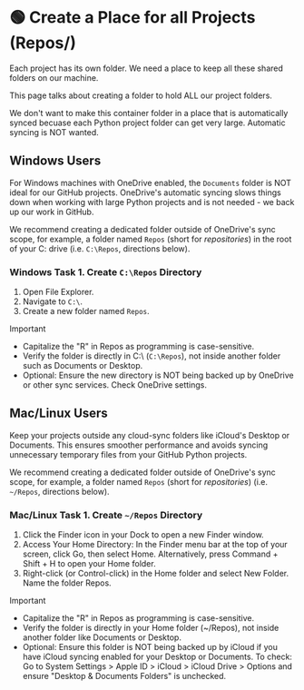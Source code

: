 # 🟢 Create a Place for all Projects (Repos/)

Each project has its own folder. We need a place to keep all these shared folders on our machine.

This page talks about creating a folder to hold ALL our project folders.

We don't want to make this container folder in a place that is automatically synced becuase each Python project folder can get very large. Automatic syncing is NOT wanted.

## Windows Users
For Windows machines with OneDrive enabled, the `Documents` folder is NOT ideal for our GitHub projects.
OneDrive's automatic syncing slows things down when working with large Python projects and is not needed - we back up our work in GitHub.

We recommend creating a dedicated folder outside of OneDrive's sync scope, for example, a folder named `Repos` (short for *repositories*) in the root of your C: drive (i.e. `C:\Repos`, directions below).

### Windows Task 1. Create `C:\Repos` Directory

1. Open File Explorer.
2. Navigate to `C:\`.
3. Create a new folder named `Repos`.

Important

- Capitalize the "R" in Repos as programming is case-sensitive.
- Verify the folder is directly in C:\ (`C:\Repos`), not inside another folder such as Documents or Desktop.
- Optional: Ensure the new directory is NOT being backed up by OneDrive or other sync services. Check OneDrive settings.

## Mac/Linux Users
Keep your projects outside any cloud-sync folders like iCloud's Desktop or Documents.
This ensures smoother performance and avoids syncing unnecessary temporary files from your GitHub Python projects.

We recommend creating a dedicated folder outside of OneDrive's sync scope, for example, a folder named `Repos` (short for *repositories*) (i.e. `~/Repos`, directions below).

### Mac/Linux Task 1. Create `~/Repos` Directory

1. Click the Finder icon in your Dock to open a new Finder window.
2. Access Your Home Directory: In the Finder menu bar at the top of your screen, click Go, then select Home. Alternatively, press Command + Shift + H to open your Home folder.
3. Right-click (or Control-click) in the Home folder and select New Folder. Name the folder Repos.

Important

- Capitalize the "R" in Repos as programming is case-sensitive.
- Verify the folder is directly in your Home folder (~/Repos), not inside another folder like Documents or Desktop.
- Optional: Ensure this folder is NOT being backed up by iCloud if you have iCloud syncing enabled for your Desktop or Documents. To check: Go to System Settings > Apple ID > iCloud > iCloud Drive > Options and ensure "Desktop & Documents Folders" is unchecked.

